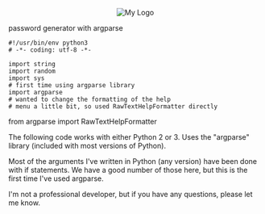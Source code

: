 <p align="center">
  <img src="https://upload.wikimedia.org/wikipedia/commons/a/ab/Logo_TV_2015.png" alt="My Logo">
</p>


password generator with argparse

```
#!/usr/bin/env python3
# -*- coding: utf-8 -*-

import string
import random
import sys
# first time using argparse library
import argparse
# wanted to change the formatting of the help
# menu a little bit, so used RawTextHelpFormatter directly

```

from argparse import RawTextHelpFormatter

The following code works with either Python 2 or 3. Uses the  "argparse" library (included with most versions of Python).

Most of the arguments I've written in Python (any version) have been done with if statements. We have a good number of those here, but this is the first time I've used argparse.

I'm not a professional developer, but if you have any questions, please let me know.
